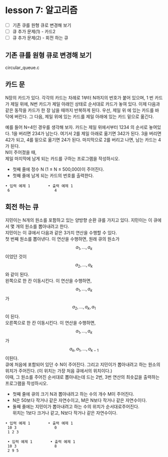 # lesson 7: 알고리즘

- [ ] 기존 큐를 원형 큐로 변경해 보기
- [ ] 큐 추가 문제(1) - 카드2
- [ ] 큐 추가 문제(2) - 회전 하는 큐

## 기존 큐를 원형 큐로 변경해 보기
circular_queue.c

## 카드 문
N장의 카드가 있다. 각각의 카드는 차례로 1부터 N까지의 번호가 붙어 있으며, 1
번 카드가 제일 위에, N번 카드가 제일 아래인 상태로 순서대로 카드가 놓여 있다.
이제 다음과 같은 동작을 카드가 한 장 남을 때까지 반복하게 된다. 우선, 제일 위
에 있는 카드를 바닥에 버린다. 그 다음, 제일 위에 있는 카드를 제일 아래에 있는
카드 밑으로 옮긴다.  
  
예를 들어 N=4인 경우를 생각해 보자. 카드는 제일 위에서부터 1234 의 순서로 놓여있다. 
1을 버리면 234가 남는다. 여기서 2를 제일 아래로 옮기면 342가 된다. 3을 버리면 
42가 되고, 4를 밑으로 옮기면 24가 된다. 마지막으로 2를 버리고 나면, 남는 카드는 
4가 된다.  
N이 주어졌을 때,  
제일 마지막에 남게 되는 카드를 구하는 프로그램을 작성하시오.  
  
- 첫째 줄에 정수 N (1 ≤ N ≤ 500,000)이 주어진다.  
- 첫째 줄에 남게 되는 카드의 번호를 출력한다.  
```
• 입력 예제 1        • 출력 예제 1
 6                    4
```
## 회전 하는 큐
지민이는 N개의 원소를 포함하고 있는 양방향 순환 큐를 가지고 있다. 지민이는
이 큐에서 몇 개의 원소를 뽑아내려고 한다.  
지민이는 이 큐에서 다음과 같은 3가지 연산을 수행할 수 있다.  
첫 번째 원소를 뽑아낸다. 이 연산을 수행하면, 원래 큐의 원소가 $$a_1, ..., a_k$$ 이었던 것이 $$a_2, ..., a_k$$ 와 같이 된다.  
왼쪽으로 한 칸 이동시킨다. 이 연산을 수행하면, $$a_1, ..., a_k$$ 가 $$a_2, ..., a_k, a_1$$ 이 된다.  
오른쪽으로 한 칸 이동시킨다. 이 연산을 수행하면, $$a_1, ..., a_k$$ 가 $$a_k, a_1, ..., a_{k-1}$$ 이된다.  
큐에 처음에 포함되어 있던 수 N이 주어진다. 그리고 지민이가 뽑아내려고 하는
원소의 위치가 주어진다. (이 위치는 가장 처음 큐에서의 위치이다.)  
이때, 그 원소를 주어진 순서대로 뽑아내는데 드는 2번, 3번 연산의 최솟값을 출력하는
프로그램을 작성하시오.  

- 첫째 줄에 큐의 크기 N과 뽑아내려고 하는 수의 개수 M이 주어진다.  
- N은 50보다 작거나 같은 자연수이고, M은 N보다 작거나 같은 자연수이다.  
- 둘째 줄에는 지민이가 뽑아내려고 하는 수의 위치가 순서대로주어진다.   
  위치는 1보다 크거나 같고, N보다 작거나 같은 자연수이다.  
```
• 입력 예제 1        • 출력 예제 1
 10 3                 0
 1 2 3

 • 입력 예제 1        • 출력 예제 1
 10 3                 8
 2 9 5
```